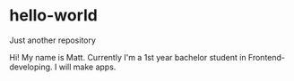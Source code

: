 # hello-world
Just another repository

Hi! My name is Matt. Currently I'm a 1st year bachelor student in Frontend-developing.
I will make apps.
